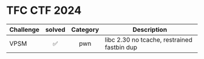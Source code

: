 # TFC CTF 2024

| Challenge | solved | Category | Description | 
| --- | :---: | :---: | --- |
| VPSM | ✅ | pwn | libc 2.30 no tcache, restrained fastbin dup |
